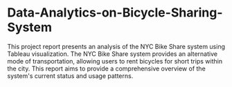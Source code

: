# Data-Analytics-on-Bicycle-Sharing-System
This project report presents an analysis of the NYC Bike Share system using Tableau visualization. The NYC Bike Share system provides an alternative mode of transportation, allowing users to rent bicycles for short trips within the city. This report aims to provide a comprehensive overview of the system's current status and usage patterns.
